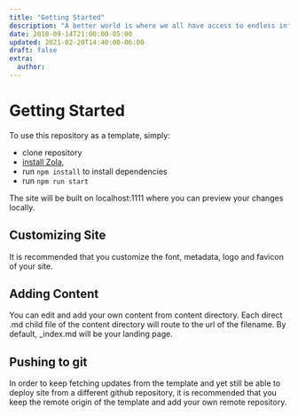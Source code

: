 ```yaml
---
title: "Getting Started"
description: "A better world is where we all have access to endless information and opportunities."
date: 2018-09-14T21:00:00-05:00
updated: 2021-02-20T14:40:00-06:00
draft: false
extra:
  author:
---
```


# Getting Started

To use this repository as a template, simply:

- clone repository
- [install Zola](https://www.getzola.org/documentation/getting-started/installation/),
- run `npm install` to install dependencies
- run `npm run start`

The site will be built on localhost:1111 where you can preview your changes locally.

## Customizing Site

It is recommended that you customize the font, metadata, logo and favicon of your site.

## Adding Content

You can edit and add your own content from content directory. Each direct .md child file of the content directory will route to the url of the filename. By default, \_index.md will be your landing page.

## Pushing to git

In order to keep fetching updates from the template and yet still be able to deploy site from a different github repository, it is recommended that you keep the remote origin of the template and add your own remote repository.
